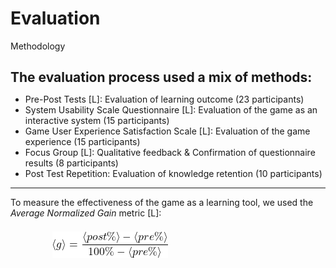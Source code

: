 # Evaluation

<p class='slide-subtitle'>Methodology</p>

<div class='section-wrapper'>
  <h2>The evaluation process used a mix of methods:</h2>
  <ul class='flex-list'>
        <li>Pre-Post Tests [L]: Evaluation of learning outcome (23 participants)</li>
        <li>System Usability Scale Questionnaire [L]: Evaluation of the game as an interactive system (15 participants)</li>
        <li>Game User Experience Satisfaction Scale [L]: Evaluation of the game experience (15 participants)</li>
        <li>Focus Group [L]: Qualitative feedback & Confirmation of questionnaire results (8 participants)</li>
        <li>Post Test Repetition: Evaluation of knowledge retention (10 participants)</li>
  </ul>
  <hr v-click='+1' class="divider grey-shadow"/>
  <p v-click='+1'>
    To measure the effectiveness of the game as a learning tool, we used the <em>Average Normalized Gain</em> metric [L]:
  </p>
  <div v-click='+1' class='img-wrapper grey-shadow bg-white-smoke rounded-md'>
    <img src='../assets/average_gain.png' class='rounded-md'/>
  </div>
</div>

<style>
  h2 {
    margin-bottom: 0.5em;
  }

  .img-wrapper {
    width: max-content;
    position: absolute;
    left: 30%;
    padding: 0.5em;
  }
</style>